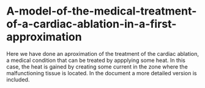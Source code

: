 # A-model-of-the-medical-treatment-of-a-cardiac-ablation-in-a-first-approximation
Here we have done an aproximation of the treatment of the cardiac ablation, a medical condition that can be treated by appplying some heat. In this case, the heat is gained by creating some current in the zone where the malfunctioning tissue is located. In the document a more detailed version is included.
